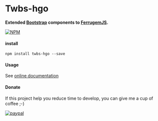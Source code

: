 # Twbs-hgo

**Extended [Bootstrap](https://getbootstrap.com/docs/3.3/) components to [FerrugemJS](https://github.com/ferrugemjs/library).**

[![NPM](https://nodei.co/npm/twbs-hgo.png?downloads=true&downloadRank=true&stars=true)](https://nodei.co/npm/twbs-hgo/)


#### install
```
npm install twbs-hgo --save
```

#### Usage

See [online documentation](http://www.hm9.com.br/twbs-hgo/)


#### Donate 
If this project help you reduce time to develop, you can give me a cup of coffee ;-)

[![paypal](https://www.paypalobjects.com/en_US/i/btn/btn_donateCC_LG.gif)](https://www.paypal.com/cgi-bin/webscr?cmd=_s-xclick&hosted_button_id=HAK52FFB6AU94)